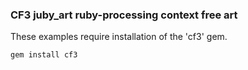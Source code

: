 ### CF3 juby_art ruby-processing context free art
These examples require installation of the 'cf3' gem.
```bash
gem install cf3
```
